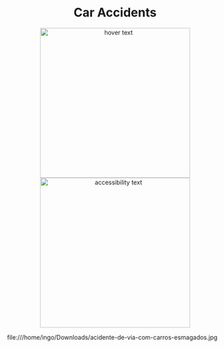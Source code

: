 <h1 align="center"> Car Accidents </h1>

<p align="center">
  <img src="file:///home/ingo/Downloads/acidente-de-via-com-carros-esmagados.jpg
" width="350" title="hover text">
  <img src="file:///home/ingo/Downloads/acidente-de-via-com-carros-esmagados.jpg
" width="350" alt="accessibility text">
</p>

file:///home/ingo/Downloads/acidente-de-via-com-carros-esmagados.jpg
